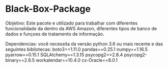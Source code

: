 # Black-Box-Package #

Obijetivo:
  Este pacote e utilizado para trabalhar com diferentes funcionalidade da dentro da AWS Amazon,
diferentes tipos de banco de dados e funçoes de tratamento de informação.

Dependencias:
  você necessita da versão python 3.6 ou mais recente e das seguintes bibliotecas:
    boto3==1.11.0
    pandas==0.25.1
    numpy==1.16.5
    pyarrow==0.15.1
    SQLAlchemy==1.3.15
    psycopg2==2.8.4
    psycopg2-binary==2.8.5
    workalendar==10.4.0
    cx-Oracle==8.0.1

